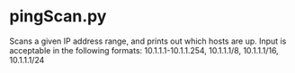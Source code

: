 # pingScan.py
Scans a given IP address range, and prints out which hosts are up. Input is acceptable in the following formats: 10.1.1.1-10.1.1.254, 10.1.1.1/8, 10.1.1.1/16, 10.1.1.1/24
